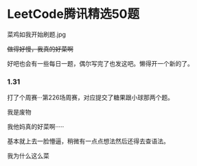 # LeetCode腾讯精选50题
菜鸡如我开始刷题.jpg

~~做得好慢，我真的好菜啊~~

好吧也会有一些每日一题，偶尔写完了也发这吧。懒得开一个新的了。

### 1.31

打了个周赛···第226场周赛，对应提交了糖果跟小球那两个题。

我是废物

我他妈真的好菜啊·····

基本就上去一脸懵逼，稍微有一点点想法然后还得去查语法。

我为什么这么菜
